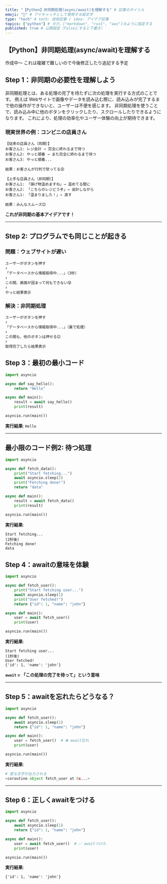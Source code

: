```yaml
---
title: "【Python】非同期処理(async/await)を理解する" # 記事のタイトル
emoji: "📝" # アイキャッチとして使用する絵文字
type: "tech" # tech: 技術記事 / idea: アイデア記事
topics: ["python"] # タグ。["markdown", "rust", "aws"]のように指定する
published: true # 公開設定（falseにすると下書き）
---
```


## 【Python】非同期処理(async/await)を理解する

作成中〜
これは複雑で難しいので今後修正したり追記する予定

## Step 1：非同期の必要性を理解しよう

非同期処理とは、ある処理の完了を待たずに次の処理を実行する方式のことです。
例えば
Webサイトで画像やデータを読み込む際に、読み込みが完了するまで他の操作ができないと、ユーザーは不便を感じます。
非同期処理を使うことで、読み込み中に他のボタンをクリックしたり、スクロールしたりできるようになります。﻿
これにより、処理の効率化やユーザー体験の向上が期待できます。﻿

### 現実世界の例：コンビニの店員さん
```
【従来の店員さん（同期）】
お客さん1: レジ会計 → 完全に終わるまで待つ
お客さん2: やっと順番 → また完全に終わるまで待つ
お客さん3: やっと順番...

結果：お客さんが行列で怒ってる😡
```

```
【上手な店員さん（非同期）】
お客さん1: 「揚げ物温めますね」→ 温めてる間に
お客さん2: 「こちらのレジどうぞ」→ 会計しながら
お客さん1: 「温まりました！」→ 渡す

結果：みんなスムーズ😊
```

**これが非同期の基本アイデアです！**

---

## Step 2: プログラムでも同じことが起きる

### 問題：ウェブサイトが遅い
```
ユーザーがボタンを押す
↓
「データベースから情報取得中...」（3秒）
↓
この間、画面が固まって何もできない😰
↓
やっと結果表示
```

### 解決：非同期処理
```
ユーザーがボタンを押す
↓
「データベースから情報取得中...」（裏で処理）
↓
この間も、他のボタンは押せる😊
↓
取得完了したら結果表示
```


## Step 3：最初の最小コード

```python
import asyncio

async def say_hello():
    return "Hello"

async def main():
    result = await say_hello()
    print(result)

asyncio.run(main())
```

**実行結果**: `Hello`

---

## 最小限のコード例2: 待つ処理

```python
import asyncio

async def fetch_data():
    print("Start fetching...")
    await asyncio.sleep(2)
    print("Fetching done!")
    return "data"

async def main():
    result = await fetch_data()
    print(result)

asyncio.run(main())
```

**実行結果**:
```
Start fetching...
(2秒後)
Fetching done!
data
```
## Step 4：awaitの意味を体験

```python
import asyncio

async def fetch_user():
    print("Start fetching user...")
    await asyncio.sleep(1)
    print("User fetched!")
    return {"id": 1, "name": "john"}

async def main():
    user = await fetch_user()
    print(user)

asyncio.run(main())
```

**実行結果**:
```
Start fetching user...
(1秒後)
User fetched!
{'id': 1, 'name': 'john'}
```

**`await` = 「この処理の完了を待って」という意味**

---

## Step 5：awaitを忘れたらどうなる？

```python
import asyncio

async def fetch_user():
    await asyncio.sleep(1)
    return {"id": 1, "name": "john"}

async def main():
    user = fetch_user()  # ❌ await忘れ
    print(user)

asyncio.run(main())
```

**実行結果**:
```python
# 変な文字が出力される
<coroutine object fetch_user at 0x...>
```

---

## Step 6：正しくawaitをつける

```python
import asyncio

async def fetch_user():
    await asyncio.sleep(1)
    return {"id": 1, "name": "john"}

async def main():
    user = await fetch_user()  # ✅ awaitつけた
    print(user)

asyncio.run(main())
```

**実行結果**:
```
{'id': 1, 'name': 'john'}
```




